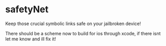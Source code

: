 # safetyNet
Keep those crucial symbolic links safe on your jailbroken device!

There should be a scheme now to build for ios through xcode, if there isnt let me know and ill fix it!

